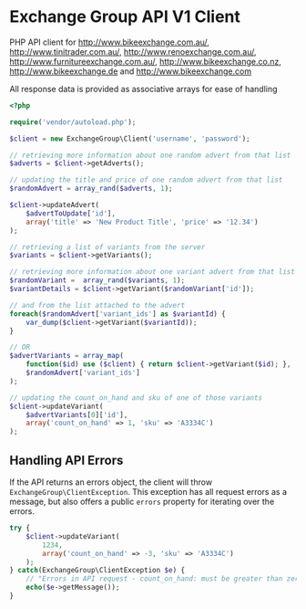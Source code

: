 Exchange Group API V1 Client
=======================

PHP API client for http://www.bikeexchange.com.au/, http://www.tinitrader.com.au/, http://www.renoexchange.com.au/, http://www.furnitureexchange.com.au/, http://www.bikeexchange.co.nz, http://www.bikeexchange.de and http://www.bikeexchange.com

All response data is provided as associative arrays for ease of handling

```php
<?php

require('vendor/autoload.php');

$client = new ExchangeGroup\Client('username', 'password');

// retrieving more information about one random advert from that list
$adverts = $client->getAdverts();

// updating the title and price of one random advert from that list
$randomAdvert = array_rand($adverts, 1);

$client->updateAdvert(
    $advertToUpdate['id'],
    array('title' => 'New Product Title', 'price' => '12.34')
);

// retrieving a list of variants from the server
$variants = $client->getVariants();

// retrieving more information about one variant advert from that list
$randomVariant =  array_rand($variants, 1);
$variantDetails = $client->getVariant($randomVariant['id']);

// and from the list attached to the advert
foreach($randomAdvert['variant_ids'] as $variantId) {
    var_dump($client->getVariant($variantId));
}

// OR
$advertVariants = array_map(
    function($id) use ($client) { return $client->getVariant($id); },
    $randomAdvert['variant_ids']
);

// updating the count_on_hand and sku of one of those variants
$client->updateVariant(
    $advertVariants[0]['id'],
    array('count_on_hand' => 1, 'sku' => 'A3334C')
);
```

Handling API Errors
--------------

If the API returns an errors object, the client will throw `ExchangeGroup\ClientException`. This exception has all request errors as a message, but also offers a public `errors` property for iterating over the errors.

```php
try {
    $client->updateVariant(
        1234,
        array('count_on_hand' => -3, 'sku' => 'A3334C')
    );
} catch(ExchangeGroup\ClientException $e) {
    // "Errors in API request - count_on_hand: must be greater than zero"
    echo($e->getMessage());
}
```
